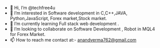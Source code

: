 - 👋 Hi, I’m @techfree4u
- 👀 I’m interested in Software development in C,C++,JAVA, Python,JavaScript, Forex market,Stock market.
- 🌱 I’m currently learning Full stack web development . 
- 💞️ I’m looking to collaborate on Software Development , Robot in MQL4 for Forex Market.
- 📫 How to reach me contact at:- anandverma762@gmail.com
<!---
techfree4u/techfree4u is a ✨ special ✨ repository because its `README.md` (this file) appears on your GitHub profile.
You can click the Preview link to take a look at your changes.
--->
